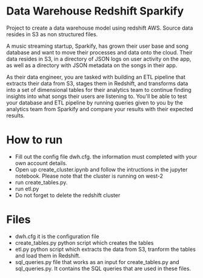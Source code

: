 # Data Warehouse Redshift Sparkify

Project to create a data warehouse model using redshift AWS. Source data resides in S3 as non structured files.


A music streaming startup, Sparkify, has grown their user base and song database and want to move their processes and data onto the cloud. Their data resides in S3, in a directory of JSON logs on user activity on the app, as well as a directory with JSON metadata on the songs in their app.

As their data engineer, you are tasked with building an ETL pipeline that extracts their data from S3, stages them in Redshift, and transforms data into a set of dimensional tables for their analytics team to continue finding insights into what songs their users are listening to. You'll be able to test your database and ETL pipeline by running queries given to you by the analytics team from Sparkify and compare your results with their expected results.


# How to run
- Fill out the config file dwh.cfg. the information must completed with your own account details.
-  Open up create_cluster.ipynb and follow the intructions in the jupyter notebook. Please note that the cluster is running on west-2
- run create_tables.py.
- run etl.py
- Do not forget to delete the redshift cluster



# Files
- dwh.cfg it is the configuration file
- create_tables.py python script which creates the tables 
- etl.py python script which extracts the data from S3, tranform the tables and load them in Redshift.
- sql_queries.py file that works as an input for create_tables.py and sql_queries.py. It contains the SQL queries that are used in these files. 
